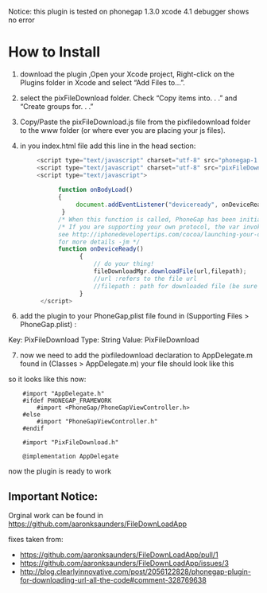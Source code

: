 Notice: this plugin is tested on phonegap 1.3.0 xcode 4.1 debugger shows no error

# How to Install

1. download the plugin ,Open your Xcode project, Right-click on the Plugins folder in Xcode and select “Add Files to…”.

2. select the pixFileDownload folder. Check “Copy items into. . .” and “Create groups for. . .” 

3. Copy/Paste the pixFileDownload.js file from the pixfiledownload folder to the www folder (or where ever you are placing your js files).

5. in you index.html file add this line in the head section:

```javascript
		<script type="text/javascript" charset="utf-8" src="phonegap-1.3.0.js"></script>
        <script type="text/javascript" charset="utf-8" src="pixFileDownload.js"></script>
		<script type="text/javascript">
    
              function onBodyLoad()
              {		
                   document.addEventListener("deviceready", onDeviceReady, false);
               }
              /* When this function is called, PhoneGap has been initialized and is ready to roll */
              /* If you are supporting your own protocol, the var invokeString will contain any arguments to the app launch.
              see http://iphonedevelopertips.com/cocoa/launching-your-own-application-via-a-custom-url-scheme.html
              for more details -jm */
              function onDeviceReady()
	                {   
	                    // do your thing!
                        fileDownloadMgr.downloadFile(url,filepath);
						//url :refers to the file url
						//filepath : path for downloaded file (be sure to put /www/your downloadfolder name/filename)
	                }
		 </script>
```

6. add the plugin to your PhoneGap,plist file found in (Supporting Files > PhoneGap.plist) :

Key: PixFileDownload
Type: String
Value: PixFileDownload

7. now we need to add the pixfiledownload declaration to AppDelegate.m  found in (Classes > AppDelegate.m) your file should look like this

so it looks like this now:

```
	#import "AppDelegate.h"
	#ifdef PHONEGAP_FRAMEWORK
		#import <PhoneGap/PhoneGapViewController.h>
	#else
		#import "PhoneGapViewController.h"
	#endif

	#import "PixFileDownload.h"

	@implementation AppDelegate
```

now the plugin is ready to work 


## Important Notice:

Orginal work can be found in https://github.com/aaronksaunders/FileDownLoadApp

fixes taken from:

* https://github.com/aaronksaunders/FileDownLoadApp/pull/1
* https://github.com/aaronksaunders/FileDownLoadApp/issues/3
* http://blog.clearlyinnovative.com/post/2056122828/phonegap-plugin-for-downloading-url-all-the-code#comment-328769638